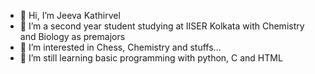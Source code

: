 - 👋 Hi, I’m Jeeva Kathirvel
- 🌱 I’m a second year student studying at IISER Kolkata with Chemistry and Biology as premajors
- 👀 I’m interested in Chess, Chemistry and stuffs...
- 💞️ I’m still learning basic programming with python, C and HTML
<!---
jeevakathirvel11/jeevakathirvel11 is a ✨ special ✨ repository because its `README.md` (this file) appears on your GitHub profile.
You can click the Preview link to take a look at your changes.
--->
